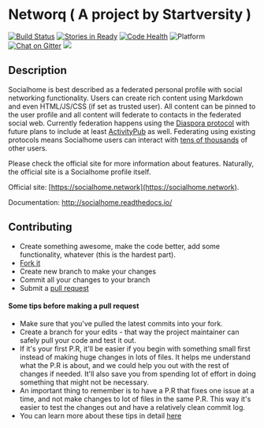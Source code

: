 # Networq ( A project by Startversity )

[![Build Status](https://travis-ci.org/Startversity/networq.svg?branch=master)](https://travis-ci.org/Startversity/networq)
[![Stories in Ready](https://badge.waffle.io/Startversity/networq.png?label=ready&title=Ready)](http://waffle.io/Startversity/networq)
[![Code Health](https://landscape.io/github/Startversity/networq/master/landscape.svg?style=flat)](https://landscape.io/github/Startversity/networq/master)
![Platform](https://img.shields.io/badge/platform-web%20%7C%20mobile%20%7C%20desktop-blue.svg)
[![Chat on Gitter](https://badges.gitter.im/startversity/Lobby.svg)](https://gitter.im/startversity/Lobby)
[![](https://img.shields.io/badge/license-GNU_GPLv3-green.svg)](https://www.tldrlegal.com/l/gpl-3.0)

Description
-----------

Socialhome is best described as a federated personal profile with social networking functionality. Users can create rich content using Markdown and even HTML/JS/CSS (if set as trusted user). All content can be pinned to the user profile and all content will federate to contacts in the federated social web. Currently federation happens using the [Diaspora protocol](https://diaspora.github.io/diaspora_federation/) with future plans to include at least [ActivityPub](https://www.w3.org/TR/activitypub/) as well. Federating using existing protocols means Socialhome users can interact with [tens of thousands](https://the-federation.info) of other users.

Please check the official site for more information about features. Naturally, the official site is a Socialhome profile itself.

Official site: [https://socialhome.network](https://socialhome.network).

Documentation: http://socialhome.readthedocs.io/


## Contributing

* Create something awesome, make the code better, add some functionality,
  whatever (this is the hardest part).
* [Fork it](http://help.github.com/forking/)
* Create new branch to make your changes
* Commit all your changes to your branch
* Submit a [pull request](http://help.github.com/pull-requests/)

#### Some tips before making a pull request
- Make sure that you've pulled the latest commits into your fork.
- Create a branch for your edits - that way the project maintainer can safely pull your code and test it out.
- If it's your first P.R, it'll be easier if you begin with something small first instead of making huge changes in lots of files. It helps me understand what the P.R is about, and we could help you out with the rest of changes if needed. It'll also save you from spending lot of effort in doing something that might not be necessary.
- An important thing to remember is to have a P.R that fixes one issue at a time, and not make changes to lot of files in the same P.R. This way it's easier to test the changes out and have a relatively clean commit log.
- You can learn more about these tips in detail [here](https://guides.github.com/activities/contributing-to-open-source/#contributing)
